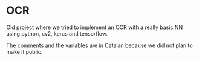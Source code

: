 # OCR
Old project where we tried to implement an OCR with a really basic NN using python, cv2, keras and tensorflow.

The comments and the variables are in Catalan because we did not plan to make it public.
